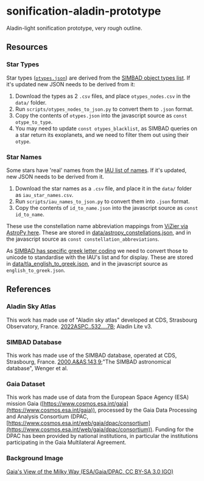 # sonification-aladin-prototype
Aladin-light sonification prototype, very rough outline.

## Resources

### Star Types
Star types ([`otypes.json`](otypes.json)) are derived from the [SIMBAD object types list](https://simbad.cds.unistra.fr/guide/otypes.htx). If it's updated new JSON needs to be derived from it:
1. Download the types as 2 `.csv` files, and place `otypes_nodes.csv` in the `data/` folder.
2. Run `scripts/otypes_nodes_to_json.py` to convert them to `.json` format.
3. Copy the contents of `otypes.json` into the javascript source as `const otype_to_type`.
4. You may need to update `const otypes_blacklist`, as SIMBAD queries on a star return its exoplanets, and we need to filter them out using their `otype`.

### Star Names
Some stars have 'real' names from the [IAU list of names](https://www.iau.org/public/themes/naming_stars/). If it's updated, new JSON needs to be derived from it.
1. Download the star names as a `.csv` file, and place it in the `data/` folder as `iau_star_names.csv`.
2. Run `scripts/iau_names_to_json.py` to convert them into `.json` format.
3. Copy the contents of `id_to_name.json` into the javascript source as `const id_to_name`.

These use the constellation name abbreviation mappings from [ViZier via AstroPy here](https://github.com/astropy/astropy/blob/a3f20ce33891396a8b754b6a3850272c501a3022/astropy/coordinates/data/constellation_names.dat). These are stored in [data/astropy_constellations.json](astropy_constellations.json), and in the javascript source as `const constellation_abbreviations`.

As [SIMBAD has specific greek letter coding](https://simbad.u-strasbg.fr/Pages/guide/chA.htx) we need to convert those to unicode to standardise with the IAU's list and for display. These are stored in [data/tla_english_to_greek.json](english_to_greek.json), and in the javascript source as `english_to_greek.json`.

## References
### Aladin Sky Atlas
This work has made use of "Aladin sky atlas" developed at CDS, Strasbourg Observatory, France.
[2022ASPC..532....7B](https://ui.adsabs.harvard.edu/abs/2022ASPC..532....7B/abstract); Aladin Lite v3.

### SIMBAD Database
This work has made use of the SIMBAD database, operated at CDS, Strasbourg, France. 
[2000,A&AS,143,9](https://ui.adsabs.harvard.edu/abs/2000A%26AS..143....9W);"The SIMBAD astronomical database", Wenger et al.

### Gaia Dataset
This work has made use of data from the European Space Agency (ESA) mission Gaia ([https://www.cosmos.esa.int/gaia](https://www.cosmos.esa.int/gaia)), 
processed by the Gaia Data Processing and Analysis Consortium (DPAC, [https://www.cosmos.esa.int/web/gaia/dpac/consortium](https://www.cosmos.esa.int/web/gaia/dpac/consortium)). 
Funding for the DPAC has been provided by national institutions, in particular the institutions participating in the Gaia Multilateral Agreement.

### Background Image
[Gaia's View of the Milky Way (ESA/Gaia/DPAC, CC BY-SA 3.0 IGO)](https://www.eso.org/public/images/eso1908e/)
